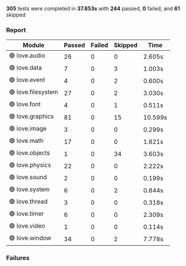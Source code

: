 <!-- PASSED 244 || FAILED 0 || SKIPPED 61 || TIME 37.853 -->

**305** tests were completed in **37.853s** with **244** passed, **0** failed, and **61** skipped

### Report
| Module                | Passed | Failed | Skipped | Time   |
| --------------------- | ------ | ------ | ------- | ------ |
| 🟢 love.audio | 26 | 0 | 0 | 2.605s |
| 🟢 love.data | 7 | 0 | 3 | 1.003s |
| 🟢 love.event | 4 | 0 | 2 | 0.600s |
| 🟢 love.filesystem | 27 | 0 | 2 | 3.030s |
| 🟢 love.font | 4 | 0 | 1 | 0.511s |
| 🟢 love.graphics | 81 | 0 | 15 | 10.599s |
| 🟢 love.image | 3 | 0 | 0 | 0.299s |
| 🟢 love.math | 17 | 0 | 0 | 1.821s |
| 🟢 love.objects | 1 | 0 | 34 | 3.603s |
| 🟢 love.physics | 22 | 0 | 0 | 2.222s |
| 🟢 love.sound | 2 | 0 | 0 | 0.199s |
| 🟢 love.system | 6 | 0 | 2 | 0.844s |
| 🟢 love.thread | 3 | 0 | 0 | 0.318s |
| 🟢 love.timer | 6 | 0 | 0 | 2.309s |
| 🟢 love.video | 1 | 0 | 0 | 0.114s |
| 🟢 love.window | 34 | 0 | 2 | 7.778s |


### Failures
